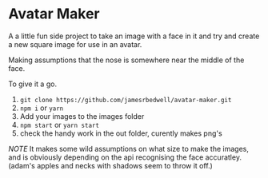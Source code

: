 # Avatar Maker

A a little fun side project to take an image with a face in it and try and create a new square image for use in an avatar.

Making assumptions that the nose is somewhere near the middle of the face.

To give it a go.

1. `git clone https://github.com/jamesrbedwell/avatar-maker.git`
2. `npm i` or `yarn`
3. Add your images to the images folder
4. `npm start` or `yarn start`
5. check the handy work in the out folder, curently makes png's

_NOTE_ It makes some wild assumptions on what size to make the images, and is obviously depending on the api recognising the face accuratley. (adam's apples and necks with shadows seem to throw it off.)
